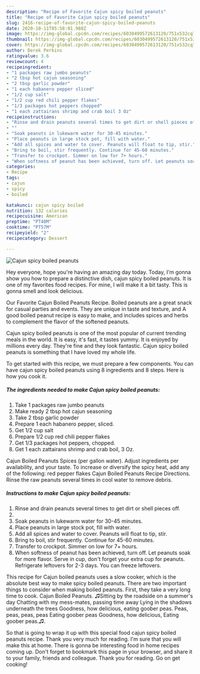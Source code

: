 ```yaml
---
description: "Recipe of Favorite Cajun spicy boiled peanuts"
title: "Recipe of Favorite Cajun spicy boiled peanuts"
slug: 2416-recipe-of-favorite-cajun-spicy-boiled-peanuts
date: 2020-10-11T05:58:01.988Z
image: https://img-global.cpcdn.com/recipes/6030499572613120/751x532cq70/cajun-spicy-boiled-peanuts-recipe-main-photo.jpg
thumbnail: https://img-global.cpcdn.com/recipes/6030499572613120/751x532cq70/cajun-spicy-boiled-peanuts-recipe-main-photo.jpg
cover: https://img-global.cpcdn.com/recipes/6030499572613120/751x532cq70/cajun-spicy-boiled-peanuts-recipe-main-photo.jpg
author: Derek Perkins
ratingvalue: 3.6
reviewcount: 4
recipeingredient:
- "1 packages raw jumbo peanuts"
- "2 tbsp hot cajun seasoning"
- "2 tbsp garlic powder"
- "1 each habanero pepper sliced"
- "1/2 cup salt"
- "1/2 cup red chili pepper flakes"
- "1/3 packages hot peppers chopped"
- "1 each zattairans shrimp and crab boil 3 Oz"
recipeinstructions:
- "Rinse and drain peanuts several times to get dirt or shell pieces off."
- ""
- "Soak peanuts in lukewarm water for 30-45 minutes."
- "Place peanuts in large stock pot, fill with water."
- "Add all spices and water to cover. Peanuts will float to tip, stir."
- "Bring to boil, stir frequently. Continue for 45-60 minutes."
- "Transfer to crockpot. Simmer on low for 7+ hours."
- "When softness of peanut has been achieved, turn off. Let peanuts soak for more flavor. Serve in cup, don&#39;t forget your extra cup for peanuts.  Refrigerate leftovers for 2-3 days. You can freeze leftovers."
categories:
- Recipe
tags:
- cajun
- spicy
- boiled

katakunci: cajun spicy boiled 
nutrition: 132 calories
recipecuisine: American
preptime: "PT40M"
cooktime: "PT57M"
recipeyield: "2"
recipecategory: Dessert

---
```



![Cajun spicy boiled peanuts](https://img-global.cpcdn.com/recipes/6030499572613120/751x532cq70/cajun-spicy-boiled-peanuts-recipe-main-photo.jpg)

Hey everyone, hope you're having an amazing day today. Today, I'm gonna show you how to prepare a distinctive dish, cajun spicy boiled peanuts. It is one of my favorites food recipes. For mine, I will make it a bit tasty. This is gonna smell and look delicious.

Our Favorite Cajun Boiled Peanuts Recipe. Boiled peanuts are a great snack for casual parties and events. They are unique in taste and texture, and A good boiled peanut recipe is easy to make, and includes spices and herbs to complement the flavor of the softened peanuts.

Cajun spicy boiled peanuts is one of the most popular of current trending meals in the world. It is easy, it's fast, it tastes yummy. It is enjoyed by millions every day. They're fine and they look fantastic. Cajun spicy boiled peanuts is something that I have loved my whole life.


To get started with this recipe, we must prepare a few components. You can have cajun spicy boiled peanuts using 8 ingredients and 8 steps. Here is how you cook it.

<!--inarticleads1-->

##### The ingredients needed to make Cajun spicy boiled peanuts:

1. Take 1 packages raw jumbo peanuts
1. Make ready 2 tbsp hot cajun seasoning
1. Take 2 tbsp garlic powder
1. Prepare 1 each habanero pepper, sliced.
1. Get 1/2 cup salt
1. Prepare 1/2 cup red chili pepper flakes
1. Get 1/3 packages hot peppers, chopped.
1. Get 1 each zattairans shrimp and crab boil, 3 Oz.


Cajun Boiled Peanuts Spices (per gallon water). Adjust ingredients per availability, and your taste. To increase or diversify the spicy heat, add any of the following: red pepper flakes Cajun Boiled Peanuts Recipe Directions. Rinse the raw peanuts several times in cool water to remove debris. 

<!--inarticleads2-->

##### Instructions to make Cajun spicy boiled peanuts:

1. Rinse and drain peanuts several times to get dirt or shell pieces off.
1. 
1. Soak peanuts in lukewarm water for 30-45 minutes.
1. Place peanuts in large stock pot, fill with water.
1. Add all spices and water to cover. Peanuts will float to tip, stir.
1. Bring to boil, stir frequently. Continue for 45-60 minutes.
1. Transfer to crockpot. Simmer on low for 7+ hours.
1. When softness of peanut has been achieved, turn off. Let peanuts soak for more flavor. Serve in cup, don&#39;t forget your extra cup for peanuts.  Refrigerate leftovers for 2-3 days. You can freeze leftovers.


This recipe for Cajun boiled peanuts uses a slow cooker, which is the absolute best way to make spicy boiled peanuts. There are two important things to consider when making boiled peanuts. First, they take a very long time to cook. Cajun Boiled Peanuts. ♫Sitting by the roadside on a summer&#39;s day Chatting with my mess-mates, passing time away Lying in the shadows underneath the trees Goodness, how delicious, eating goober peas. Peas, peas, peas, peas Eating goober peas Goodness, how delicious, Eating goober peas.♫. 

So that is going to wrap it up with this special food cajun spicy boiled peanuts recipe. Thank you very much for reading. I'm sure that you will make this at home. There is gonna be interesting food in home recipes coming up. Don't forget to bookmark this page in your browser, and share it to your family, friends and colleague. Thank you for reading. Go on get cooking!
